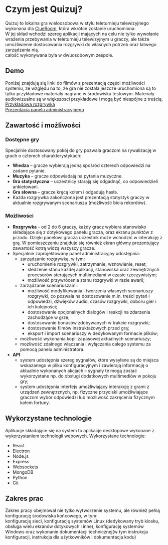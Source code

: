 # Czym jest Quizuj?
Quizuj to lokalna gra wieloosobowa w stylu teleturnieju telewizyjnego wykonana dla [ClueRoom](https://clueroom.pl), która wkrótce zostanie uruchomiona.  
W jej skład wchodzi szereg aplikacji mających na celu nie tylko wywołanie wrażenia przebywania w teleturnieju telewizyjnym u graczy, ale także umożliwienie dostosowania rozgrywki do własnych potrzeb oraz łatwego zarządzania nią.<br>
całość wykonywana była w dwuosobowym zespole.

## Demo
Poniżej znajdują się linki do filmów z prezentacją części możliwości systemu, ze względu na to, że gra nie została jeszcze uruchomiona są to tylko przykładowe materiały nagrane w środowisku testowym. Materiały audiowizualne są w większosci przykładowe i mogą być niespójne z treścią.<br>
[Przykładowa rozgrywka](https://drive.google.com/file/d/1PuAiMXAukl8R1tOKSpCVBrLW_-XguNG0/view?usp=sharing)<br>
[Prezentacja panelu administracyjnego](https://drive.google.com/file/d/1rx1je96pVc3pkTb6nU1PKGjGBas5di4z/view?usp=sharing)


## Zawartość i możliwości

### Dostępne gry
Specjalnie dostosowany pokój do gry pozwala graczom na rywalizację w grach o czterech charakterystykach:
- **Wiedza** – gracze wybierają jedną spośród czterech odpowiedzi na zadane pytanie.
- **Muzyka** – gracze odpowiadają na pytania muzyczne.
- **Gra statystyczna** – uczestnicy starają się odgadnąć, co odpowiedzieli ankietowani.
- **Gra słowna** – gracze kręcą kołem i odgadują hasła.
- Każda rozgrywka zakończona jest prezentacją statystyk graczy w aktualnie rozgrywanym scenariuszu (możliwość bicia rekordów).

### Możliwości
- **Rozgrywka** - od 2 do 6 graczy, każdy gracz wybiera stanowisko składające się z dotykowego panelu gracza, oraz ekranu punktów z przodu. Dzięki panelowi gracza uczestnik może wchodzić w interakcję z grą. W pomieszczeniu znajduje się również ekran główny prezentujący zawartość kotrą widzą wszyscy gracze.
- Specjalnie zaprojektowany panel administracyjny udostępnia:
    * zarządzanie rozgrywką, w tym:
        + uruchomienie rozgrywki, zatrzymanie, wznowienie, reset;
        + śledzenie stanu każdej aplikacji, stanowiska oraz zewnętrznych procesorów sterujących multimediami w czasie rzeczywistym;
        + możliwość przywrócenia stanu rozgrywki w razie awarii;
    * zarządzanie scenariuszami:
        + możliwość modyfikowania i tworzenia własnych scenariuszy rozgrywki, co pozwala na dostosowanie m.in. treści pytań i odpowiedzi, dźwięków audio, czasów rozgrywki, doboru gier i ich kolejności;
        + dostosowanie opcjonalnych dialogów i reakcji na zdarzenia zachodzące w grze;
        + dostosowanie bonusów zdobywanych w trakcie rozgrywki;
        + dostosowanie filmów instruktażowych przed grą;
        + eksport i import scenariuszy w dedykowanym formacie plików;
    * możliwość wykonania kopii zapasowej aktualnych scenariuszy;
    * możliwość zdalnego włączania i wyłączania całego systemu za pomocą panelu administratora.
- **API**
    * system udostępnia szereg sygnałów, które wysyłane są do miejsca wskazanego w pliku konfiguracyjnym i zawierają informację o aktualnie wykonanych akcjach – sygnały te mogą zostać wykorzystane np. do obsługi dodatkowych multimediów w pokoju gry;
    * system udostępnia interfejs umożliwiający interakcję z grami z urządzeń zewnętrznych, np. fizyczne przyciski umożliwiające graczom wybór odpowiedzi lub możliwość zakręcenia fizycznym kołem fortuny.

## Wykorzystane technologie
Aplikacje składające się na system to aplikacje desktopowe wykonane z wykorzystaniem technologii webowych.
Wykorzystane technologie:
 - React
 - Electron
 - Node.js
 - Express
 - Websockets
 - MongoDB
 - Python
 - Git

## Zakres prac
Zakres pracy obejmował nie tylko wytworzenie systemu, ale również pełną konfigurację środowiska końcowego, w tym:<br>
konfigurację sieci, konfigurację systemów Linux (dedykowany tryb kiosku, obsługa wielu ekranów dotykowych i inne), konfigurację systemów Windows oraz wykonanie dokumentacji technicznej(w tym instrukcja konfiguracji, instrukcja dla użytkowników i dokumentacja kodu)
